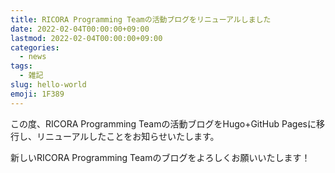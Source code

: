 ```yaml
---
title: RICORA Programming Teamの活動ブログをリニューアルしました
date: 2022-02-04T00:00:00+09:00
lastmod: 2022-02-04T00:00:00+09:00
categories:
  - news
tags:
  - 雑記
slug: hello-world
emoji: 1F389
---
```


この度、RICORA Programming Teamの活動ブログをHugo+GitHub Pagesに移行し、リニューアルしたことをお知らせいたします。

新しいRICORA Programming Teamのブログをよろしくお願いいたします！
